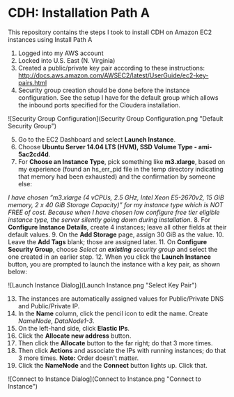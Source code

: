 # CDH: Installation Path A
This repository contains the steps I took to install CDH on Amazon EC2 instances using Install Path A

1. Logged into my AWS account
2. Locked into U.S. East (N. Virginia)
3. Created a public/private key pair according to these instructions: http://docs.aws.amazon.com/AWSEC2/latest/UserGuide/ec2-key-pairs.html
4. Security group creation should be done before the instance configuration.  See the setup I have for the default group which allows the inbound ports specified for the Cloudera installation.

![Security Group Configuration](Security Group Configuration.png "Default Security Group")

5. Go to the EC2 Dashboard and select __Launch Instance__. 
6. Choose __Ubuntu Server 14.04 LTS (HVM), SSD Volume Type - ami-5ac2cd4d__. 
7. For __Choose an Instance Type__, pick something like __m3.xlarge__, based on my experience (found an hs_err_pid file in the temp directory indicating that memory had been exhausted) and the confirmation by someone else:

  _I have chosen ”m3.xlarge (4 vCPUs, 2.5 GHz, Intel Xeon E5-2670v2, 15 GiB memory, 2 x 40 GiB Storage Capacity)” for my instance type which is NOT FREE of cost. Because when I have chosen low configure free tier eligible instance type, the server silently going down during installation._
8. For __Configure Instance Details__, create 4 instances; leave all other fields at their default values.
9. On the __Add Storage__ page, assign 30 GiB as the value.
10. Leave the __Add Tags__ blank; those are assigned later.
11. On __Configure Security Group__, choose _Select an_ _**existing**_ _security group_ and select the one created in an earlier step.
12. When you click the __Launch Instance__ button, you are prompted to launch the instance with a key pair, as shown below:

![Launch Instance Dialog](Launch Instance.png "Select Key Pair")

13. The instances are automatically assigned values for Public/Private DNS and Public/Private IP.
14. In the __Name__ column, click the pencil icon to edit the name.  Create _NameNode_, _DataNode1-3_.
15. On the left-hand side, click __Elastic IPs__.
16. Click the __Allocate new address__ button.
17. Then click the __Allocate__ button to the far right; do that 3 more times.
18. Then click __Actions__ and associate the IPs with running instances; do that 3 more times.  __Note:__ Order doesn't matter.
19. Click the __NameNode__ and the __Connect__ button lights up.  Click that.

![Connect to Instance Dialog](Connect to Instance.png "Connect to Instance")
